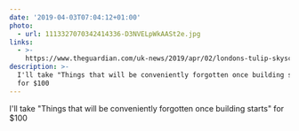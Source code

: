 ```yaml
---
date: '2019-04-03T07:04:12+01:00'
photo:
  - url: 1113327070342414336-D3NVELpWkAASt2e.jpg
links:
  - >-
    https://www.theguardian.com/uk-news/2019/apr/02/londons-tulip-skyscraper-given-planning-permission
description: >-
  I'll take "Things that will be conveniently forgotten once building starts"
  for $100
---
```

I'll take "Things that will be conveniently forgotten once building starts" for $100

 
